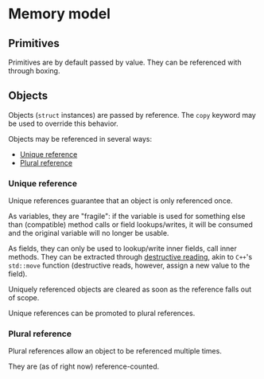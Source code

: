 # Memory model

## Primitives

Primitives are by default passed by value.
They can be referenced with through boxing.

## Objects

Objects (`struct` instances) are passed by reference.
The `copy` keyword may be used to override this behavior.

Objects may be referenced in several ways:

* [Unique reference](#unique_reference)
* [Plural reference](#plural_reference)

<!-- DRAFT:
Unique reference - `u&Type`, `u:Type`, `unique:Type`, `u#Type`, `Type#u`, `Type #u`, `unique Type`
Plural reference - `p&Type`, `p:Type`, `plural:Type`, `p#Type`, `Type#p`, `Type #p`, `plural Type`, `Type` (as default)

Also have a user-managed reference type?
Have cycle management, weak references?
-->

### Unique reference

Unique references guarantee that an object is only referenced once.

As variables, they are "fragile": if the variable is used for something else than (compatible) method calls or field lookups/writes, it will be consumed and the original variable will no longer be usable.

As fields, they can only be used to lookup/write inner fields, call inner methods.
They can be extracted through [destructive reading](https://tutorial.ponylang.io/reference-capabilities/consume-and-destructive-read.html#destructive-read), akin to `C++`'s `std::move` function (destructive reads, however, assign a new value to the field).

Uniquely referenced objects are cleared as soon as the reference falls out of scope.

Unique references can be promoted to plural references.

### Plural reference

Plural references allow an object to be referenced multiple times.

They are (as of right now) reference-counted.

<!-- Dear code reader, I (Shad) have been thinking about a memory management model extending reference counting. If you are interested, check out: https://github.com/adri326/bound-lifetimes-poc -->
